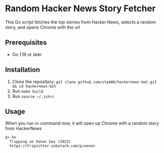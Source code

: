 # Random Hacker News Story Fetcher

This Go script fetches the top stories from Hacker News, selects a random story, and opens Chrome with the url

## Prerequisites

- Go 1.16 or later

## Installation

1. Clone the repository: `git clone github.com/stym06/hackernews-bot.git && cd hackernews-bot`
2. Run `make build`
3. Run `source ~/.zshrc`

## Usage
When you run `hn` command now, it will open up Chrome with a random story from HackerNews

```
$> hn
  Tripping on Xenon Gas (2023)
  https://tripsitter.substack.com/p/xenon
```

